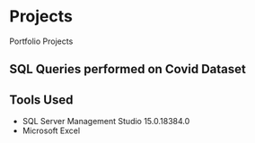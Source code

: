 # Projects
Portfolio Projects

## SQL Queries performed on Covid Dataset

## Tools Used
* SQL Server Management Studio						15.0.18384.0
* Microsoft Excel
